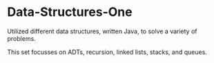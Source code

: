 # Data-Structures-One
Utilized different data structures, written Java, to solve a variety of problems. 

This set focusses on ADTs, recursion, linked lists, stacks, and queues.
